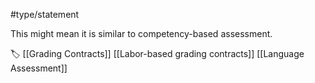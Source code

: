 #type/statement 

This might mean it is similar to competency-based assessment.

🏷 [[Grading Contracts]] [[Labor-based grading contracts]] [[Language Assessment]]